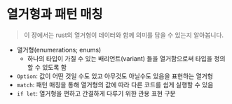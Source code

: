 # 열거형과 패턴 매칭  

> 이 장에서는 rust의 열거형이 데이터와 함께 의미를 담을 수 있는지 알아봅니다.

- 열거형(enumerations; enums)
  - 하나의 타입이 가질 수 있는 배리언트(variant) 들을 열거함으로써 타입을 정의할 수 있도록 함
- `Option`: 값이 어떤 것일 수도 있고 아무것도 아닐수도 있음을 표현하는 열거형
- `match`: 패턴 매칭을 통해 열거형의 값에 따라 다른 코드를 쉽게 실행할 수 있음
- `if let`: 열거형을 편하고 간결하게 다루기 위한 관용 표현 구문
